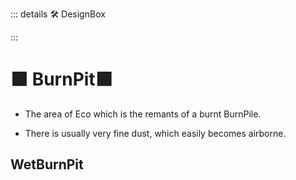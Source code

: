 ::: details 🛠 <dev>DesignBox</dev> 



:::

# 🟩  <eco>BurnPit</eco>🟩

- The area of Eco which is the remants of a burnt BurnPile.

- There is usually very fine dust, which easily becomes airborne.  

## WetBurnPit